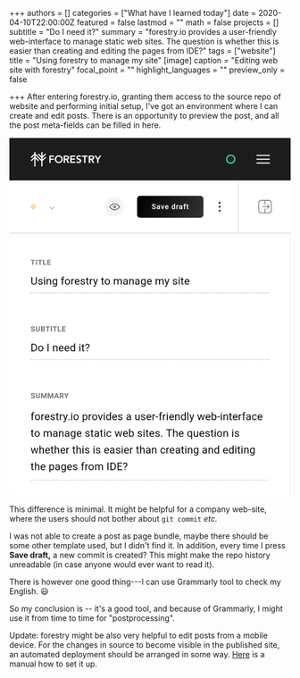 +++
authors = []
categories = ["What have I learned today"]
date = 2020-04-10T22:00:00Z
featured = false
lastmod = ""
math = false
projects = []
subtitle = "Do I need it?"
summary = "forestry.io provides a user-friendly web-interface to manage static web sites. The question is whether this is easier than creating and editing the pages from IDE?"
tags = ["website"]
title = "Using forestry to manage my site"
[image]
caption = "Editing web site with forestry"
focal_point = ""
highlight_languages = ""
preview_only = false

+++
After entering forestry.io, granting them access to the source repo of website and performing initial setup, I've got an environment where I can create and edit posts. There is an opportunity to preview the post, and all the post meta-fields can be filled in here.

![](/uploads/Screenshot_20200411-114213.png "Using forestry.io to edit this post")

This difference is minimal. It might be helpful for a company web-site, where the users should not bother about `git commit` _etc._

I was not able to create a post as page bundle, maybe there should be some other template used, but I didn't find it. In addition, every time I press **Save draft,** a new commit is created? This might make the repo history unreadable (in case anyone would ever want to read it).

There is however one good thing---I can use Grammarly tool to check my English. :smiley:

So my conclusion is -- it's a good tool, and because of Grammarly, I might use it from time to time for "postprocessing".

Update: forestry might be also very helpful to edit posts from a mobile device. For the changes in source to become visible in the published site, an automated deployment should be arranged in some way. [Here](https://forestry.io/docs/hosting/) is a manual how to set it up.
